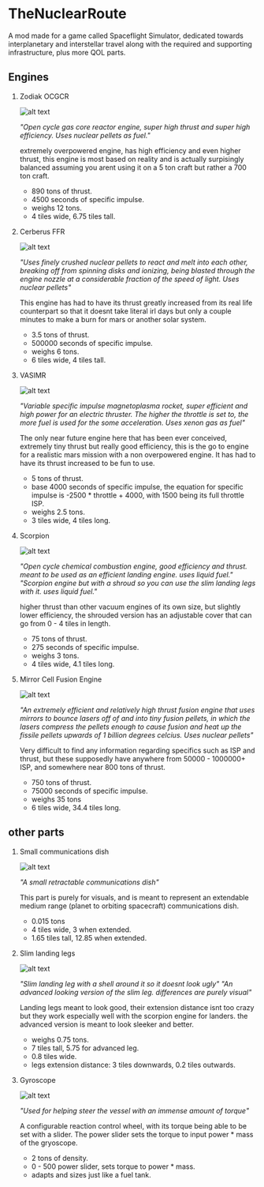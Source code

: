 # TheNuclearRoute
A mod made for a game called Spaceflight Simulator, dedicated towards interplanetary and interstellar travel along with the required and supporting infrastructure, plus more QOL parts.

## Engines

1. Zodiak OCGCR

   ![alt text](https://github.com/VaporSpace2/TheNuclearRoute/blob/main/Pictures/ZodiakOCGCR.png "Zodiak OCGCR")
   
   *"Open cycle gas core reactor engine, super high thrust and super high efficiency. Uses nuclear pellets as fuel."*

   extremely overpowered engine, has high efficiency and even higher thrust, this engine is most based on reality and is actually surpisingly balanced assuming you arent using it on a 5 ton craft but rather a 700 ton craft.
   * 890 tons of thrust.
   * 4500 seconds of specific impulse.
   * weighs 12 tons.
   * 4 tiles wide, 6.75 tiles tall.


3. Cerberus FFR

   ![alt text](https://github.com/VaporSpace2/TheNuclearRoute/blob/main/Pictures/CerberusFFR.png "Cerberus FFR")
  
   *"Uses finely crushed nuclear pellets to react and melt into each other, breaking off from spinning disks and ionizing, being blasted through the engine nozzle at a considerable fraction of the speed of light. Uses nuclear pellets"*

   This engine has had to have its thrust greatly increased from its real life counterpart so that it doesnt take literal irl days but only a couple minutes to make a burn for mars or another solar system.
   * 3.5 tons of thrust.
   * 500000 seconds of specific impulse.
   * weighs 6 tons.
   * 6 tiles wide, 4 tiles tall.


5. VASIMR

      ![alt text](https://github.com/VaporSpace2/TheNuclearRoute/blob/main/Pictures/VASIMR.png "VASIMR")
   
      *"Variable specific impulse magnetoplasma rocket, super efficient and high power for an electric thruster. The higher the throttle is set to, the more fuel is used for the some acceleration. Uses xenon gas as fuel"*

      The only near future engine here that has been ever conceived, extremely tiny thrust but really good efficiency, this is the go to engine for a realistic mars mission with a non overpowered engine. It has had to have its thrust increased to be fun to use. 
      * 5 tons of thrust.
      * base 4000 seconds of specific impulse, the equation for specific impulse is -2500 * throttle + 4000, with 1500 being its full throttle ISP.
      * weighs 2.5 tons.
      * 3 tiles wide, 4 tiles long.
     

7. Scorpion

   ![alt text](https://github.com/VaporSpace2/TheNuclearRoute/blob/main/Pictures/Scorpion.png "Scorpion")

   *"Open cycle chemical combustion engine, good efficiency and thrust. meant to be used as an efficient landing engine. uses liquid fuel."*
   *"Scorpion engine but with a shroud so you can use the slim landing legs with it. uses liquid fuel."*

   higher thrust than other vacuum engines of its own size, but slightly lower efficiency, the shrouded version has an adjustable cover that can go from 0 - 4 tiles in length.
   * 75 tons of thrust.
   * 275 seconds of specific impulse.
   * weighs 3 tons.
   * 4 tiles wide, 4.1 tiles long.
  

8. Mirror Cell Fusion Engine

   ![alt text](https://github.com/VaporSpace2/TheNuclearRoute/blob/main/Pictures/MirrorCellFusionEngine.png)

   *"An extremely efficient and relatively high thrust fusion engine that uses mirrors to bounce lasers off of and into tiny fusion pellets, in which the lasers compress the pellets enough to cause fusion and heat up the fissile pellets upwards of 1 billion degrees celcius. Uses nuclear 
   pellets"*

   Very difficult to find any information regarding specifics such as ISP and thrust, but these supposedly have anywhere from 50000 - 1000000+ ISP, and somewhere near 800 tons of thrust.
   * 750 tons of thrust.
   * 75000 seconds of specific impulse.
   * weighs 35 tons
   * 6 tiles wide, 34.4 tiles long.
   
  

## other parts

1. Small communications dish

   ![alt text](https://github.com/VaporSpace2/TheNuclearRoute/blob/main/Pictures/antenna.png "Small Antenna")

   *"A small retractable communications dish"*

   This part is purely for visuals, and is meant to represent an extendable medium range (planet to orbiting spacecraft) communications dish.
   * 0.015 tons
   * 4 tiles wide, 3 when extended.
   * 1.65 tiles tall, 12.85 when extended.


3. Slim landing legs

   ![alt text](https://github.com/VaporSpace2/TheNuclearRoute/blob/main/Pictures/legs.png "Slim landing legs")

   *"Slim landing leg with a shell around it so it doesnt look ugly"*
   *"An advanced looking version of the slim leg. differences are purely visual"*

   Landing legs meant to look good, their extension distance isnt too crazy but they work especially well with the scorpion engine for landers. the advanced version is meant to look sleeker and better.
   * weighs 0.75 tons.
   * 7 tiles tall, 5.75 for advanced leg.
   * 0.8 tiles wide.
   * legs extension distance: 3 tiles downwards, 0.2 tiles outwards.


5. Gyroscope

   ![alt text](https://github.com/VaporSpace2/TheNuclearRoute/blob/main/Pictures/gryoscope.png "Gryoscope")

   *"Used for helping steer the vessel with an immense amount of torque"*

   A configurable reaction control wheel, with its torque being able to be set with a slider. The power slider sets the torque to input power * mass of the gryoscope.
   * 2 tons of density.
   * 0 - 500 power slider, sets torque to power * mass.
   * adapts and sizes just like a fuel tank.
   
